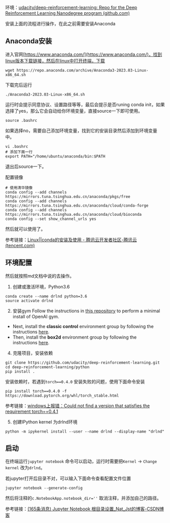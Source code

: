 环境：[udacity/deep-reinforcement-learning: Repo for the Deep Reinforcement Learning Nanodegree program (github.com)](https://github.com/udacity/deep-reinforcement-learning)

安装上面的流程进行操作，在此之前需要安装Anaconda

## Anaconda安装

进入官网[https://www.anaconda.com/](https://www.anaconda.com/)，找到linux版本下载链接，然后在linux中打开终端，下载
```
wget https://repo.anaconda.com/archive/Anaconda3-2023.03-Linux-x86_64.sh
```

下载完后运行
```
./Anaconda3-2023.03-Linux-x86_64.sh
```

运行时会提示同意协议、设置路径等等，最后会提示是否runing conda init，如果选择了yes，那么它会自动给你环境变量，直接source一下即可使用。
```
source .bashrc
```

如果选择no，需要自己添加环境变量，找到它的安装目录然后添加到环境变量中。
```
vi .bashrc
# 添加下面一行
export PATH="/home/ubuntu/anaconda/bin:$PATH
```

退出后source一下。

配置镜像
```
# 使用清华镜像
conda config --add channels https://mirrors.tuna.tsinghua.edu.cn/anaconda/pkgs/free
conda config --add channels https://mirrors.tuna.tsinghua.edu.cn/anaconda/cloud/conda-forge
conda config --add channels https://mirrors.tuna.tsinghua.edu.cn/anaconda/cloud/bioconda
conda config --set show_channel_urls yes
```

然后就可以使用了。

参考链接：[Linux||conda的安装及使用 - 腾讯云开发者社区-腾讯云 (tencent.com)](https://cloud.tencent.com/developer/article/2218039)

## 环境配置
然后就按照md文档中说的去操作。

1. 创建或激活环境，Python3.6
```
conda create --name drlnd python=3.6
source activate drlnd
```

2. 安装gym
Follow the instructions in [this repository](https://github.com/openai/gym) to perform a minimal install of OpenAI gym.
-   Next, install the **classic control** environment group by following the instructions [here](https://github.com/openai/gym#classic-control).
-   Then, install the **box2d** environment group by following the instructions [here](https://github.com/openai/gym#box2d).

4. 克隆项目，安装依赖
```
git clone https://github.com/udacity/deep-reinforcement-learning.git
cd deep-reinforcement-learning/python
pip install .
```

安装依赖时，若遇到`torch==0.4.0` 安装失败的问题，使用下面命令安装
```
pip install torch==0.4.0 -f https://download.pytorch.org/whl/torch_stable.html
```

参考链接：[windows上报错：Could not find a version that satisfies the requirement torch=\=0.4.1](https://blog.csdn.net/weixin_41010198/article/details/103107083)

5. 创建IPython kernel 为drlnd环境
```
python -m ipykernel install --user --name drlnd --display-name "drlnd"
```

## 启动
在终端运行`jupyter notebook` 命令可以启动，运行时需要把`Kernel` -> `Change kernel` 改为`drlnd`。

若jupyter打开后目录不对，可以输入下面命令查看配置文件位置
```
jupyter notebook --generate-config
```

然后将注释的`c.NotebookApp.notebook_dir=''` 取消注释，并添加自己的路径。 

参考链接：[(165条消息) Jupyter Notebook 根目录设置_Nat_Jst的博客-CSDN博客](https://blog.csdn.net/qq_42383283/article/details/123711486)